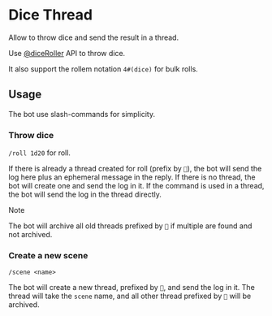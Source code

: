 # Dice Thread

Allow to throw dice and send the result in a thread.

Use [@diceRoller](https://dice-roller.github.io/) API to throw dice.

It also support the rollem notation `4#(dice)` for bulk rolls.

## Usage

The bot use slash-commands for simplicity.

### Throw dice

`/roll 1d20` for roll.

If there is already a thread created for roll (prefix by `🎲`), the bot will send the log here plus an ephemeral message in the reply.
If there is no thread, the bot will create one and send the log in it.
If the command is used in a thread, the bot will send the log in the thread directly.

> [!NOTE]
> The bot will archive all old threads prefixed by `🎲` if multiple are found and not archived.

### Create a new scene

`/scene <name>`

The bot will create a new thread, prefixed by `🎲`, and send the log in it. The thread will take the `scene` name, and all other thread prefixed by `🎲` will be archived.
